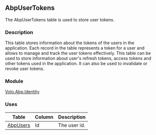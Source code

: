 ## AbpUserTokens

The AbpUserTokens table is used to store user tokens.

### Description

This table stores information about the tokens of the users in the application. Each record in the table represents a token for a user and allows to manage and track the user tokens effectively. This table can be used to store information about user's refresh tokens, access tokens and other tokens used in the application. It can also be used to invalidate or revoke user tokens.

### Module

[Volo.Abp.Identity](../../Identity.md)

### Uses

| Table | Column | Description |
| --- | --- | --- |
| [AbpUsers](AbpUsers.md) | Id | The user id. |